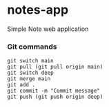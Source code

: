 # notes-app
Simple Note web application

### Git commands
```
git switch main
git pull (git pull origin main)
git switch deep
git merge main
git add .
git commit -m "Commit message"
git push (git push origin deep)
```